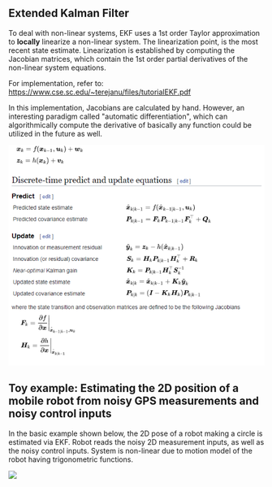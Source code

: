 ## Extended Kalman Filter
To deal with non-linear systems, EKF uses a 1st order Taylor approximation to **locally** linearize a non-linear system.
The linearization point, is the most recent state estimate. 
Linearization is established by computing the Jacobian matrices, which contain the 1st order partial derivatives of the non-linear system equations.

For implementation, refer to: https://www.cse.sc.edu/~terejanu/files/tutorialEKF.pdf 

In this implementation, Jacobians are calculated by hand. However, an interesting paradigm called "automatic differentiation", which can algorithmically
compute the derivative of basically any function could be utilized in the future as well.

![](/ExtendedKalmanFilter/resources/ekf_overview.png)

## Toy example: Estimating the 2D position of a mobile robot from noisy GPS measurements and noisy control inputs
In the basic example shown below, the 2D pose of a robot making a circle is estimated via EKF. Robot reads the noisy 2D measurement inputs, 
as well as the noisy control inputs. System is non-linear due to motion model of the robot having trigonometric functions.

![](/ExtendedKalmanFilter/resources/ekf.gif)